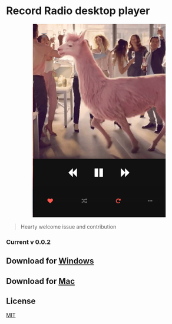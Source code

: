 # Record Radio desktop player

<p align="center">
<img src="./Screenshot_40.png">
</p>

> Hearty welcome issue and contribution
### Current v 0.0.2

## Download for [Windows](https://github.com/RALMAZ/Record-Player/releases/download/0.0.2/Radio.Record.Setup.0.0.2.exe)
  
## Download for [Mac](https://github.com/RALMAZ/Record-Player/releases/download/0.0.2/Radio.Record.0.0.2.app.zip)


## License

[MIT](https://github.com/RALMAZ/Record-Player/blob/master/LICENSE)

